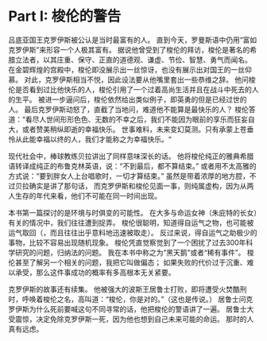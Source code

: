 # Part I: 梭伦的警告

吕底亚国王克罗伊斯被公认是当时最富有的人。
直到今天，罗曼斯语中仍用“富如克罗伊斯”来形容一个人极其富有。
据说他曾受到了梭伦的拜访，梭伦是著名的希腊立法者，以其庄重、保守、正直的道德观、谦虚、节俭、智慧、勇气而闻名。
在金碧辉煌的宫殿中，梭伦即没展示出一丝惊讶，也没有展示出对国王的一丝仰慕。
对此，克罗伊斯相当不悦，因此设法要从他嘴里套出一些恭维之辞。
他问梭伦是否看到过比他快乐的人，梭伦引用了一个过着高尚生活并且在战斗中死去的人的生平。
被进一步逼问后，梭伦依然给出类似例子，即英勇的但是已经过世的人。
最后克罗伊斯动怒了，直截了当地问，难道他不能算是最快乐的人？
梭伦答道：“看尽人世间形形色色、无数的不幸之后，我们不能因为眼前的享乐而狂妄自大，或者赞美稍纵即逝的幸福快乐。
世事难料，未来变幻莫测。只有承蒙上苍垂怜从此能幸福以终的人，我们才能称之为幸福快乐。“


现代社会中，棒球教练贝拉讲出了同样意味深长的话。
他将梭伦纯正的雅典希腊语转译成纯正的布鲁克林英语，说：“不到最后，都不算结束。”
或者用不太高雅的方式说：“要到胖女人上台唱歌时，一切才算结束。”
虽然是带着浓厚的地方腔，不过贝拉确实是讲了那句话，
而克罗伊斯和梭伦见面一事，则纯属虚构，因为从两人生存的年代来看，他们不可能在同一时间出现。

本书第一篇探讨的是环境与时俱变的可能性。
在大多与命运女神（朱庇特的长女）有关的情况中，我们往往遭到捉弄。
梭伦很聪明，知道得自运气之物，也可能被运气取回（，而且往往出乎意料地迅速被取走）。
反过来说，得自运气之助极少的事物，比较不容易出现随机现象。
梭伦凭直觉察觉到了一个困扰了过去300年科学研究的问题，归纳法的问题。
我在本书中称之为“黑天鹅”或者“稀有事件”。
梭伦甚至了解另一个相关的问题，我把它叫做偏态；
如果失败的代价过于沉重、难以承受，那么这件事成功的概率有多高根本无关紧要。

克罗伊斯的故事还有续集。
他被强大的波斯王居鲁士打败，即将遭受火焚酷刑时，呼唤着梭伦之名，高叫道：“梭伦，你是对的。”（这也是传说。）
居鲁士问克罗伊斯为什么死前要喊这句不同寻常的话，他把梭伦的警语讲了一遍。
居鲁士大受震惊，决定免除克罗伊斯一死，因为他也想到自己未来可能的命运。
那时的人真有远虑。

